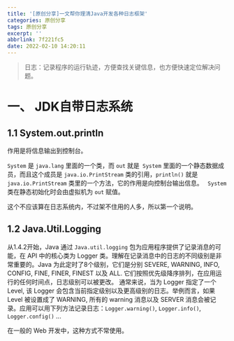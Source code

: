 ```yaml
---
title: '[原创分享]一文帮你理清Java开发各种日志框架'
categories: 原创分享
tags: 原创分享
excerpt: ''
abbrlink: 7f221fc5
date: 2022-02-10 14:20:11
---
```


> 日志：记录程序的运行轨迹，方便查找关键信息，也方便快速定位解决问题。

# 一、 JDK自带日志系统

## 1.1 System.out.println

作用是将信息输出到控制台。

`System` 是 `java.lang` 里面的一个类，而 `out` 就是` System` 里面的一个静态数据成员，而且这个成员是 `java.io.PrintStream` 类的引用，`println()` 就是` java.io.PrintStream` 类里的一个方法，它的作用是向控制台输出信息。
`
System` 类在静态初始化时会由虚拟机为 `out` 赋值。

这个不应该算在日志系统内，不过架不住用的人多，所以第一个说明。

## 1.2 Java.Util.Logging

从1.4.2开始，Java 通过 `Java.util.logging` 包为应用程序提供了记录消息的可能，在 API 中的核心类为 Logger 类。理解在记录消息中的日志的不同级别是非常重要的。Java 为此定时了8个级别，它们是分别 SEVERE, WARNING, INFO, CONFIG, FINE, FINER, FINEST 以及 ALL. 它们按照优先级降序排列，在应用运行的任何时间点，日志级别可以被更改。
通常来说，当为 Logger 指定了一个 Level, 该 Logger 会包含当前指定级别以及更高级别的日志。举例而言，如果 Level 被设置成了 WARNING, 所有的 warning 消息以及 SERVER 消息会被记录。应用可以用下列方法记录日志：`Logger.warning()`, `Logger.info()`, `Logger.config()` ...

在一般的 Web 开发中，这种方式不常使用。

